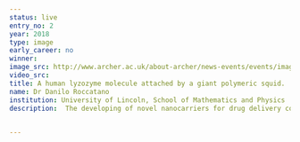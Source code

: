 ```yaml
---
status: live
entry_no: 2
year: 2018
type: image 
early_career: no 
winner: 
image_src: http://www.archer.ac.uk/about-archer/news-events/events/image-comp/gallery-2018/02_Entry_800.jpg
video_src: 
title: A human lyzozyme molecule attached by a giant polymeric squid. 
name: Dr Danilo Roccatano
institution: University of Lincoln, School of Mathematics and Physics
description:  The developing of novel nanocarriers for drug delivery could help to overcome the current limitation of traditional medicines with potential social and economic impacts. Polymeric micelles, such as the versatile polyether-based block copolymers, are promising nanocarrier that can improve the transport of otherwise easily degradable therapeutic proteins in the human body.  However, despite a large number of experimental studies, detailed molecular descriptions of absorption and release processes of proteins by this type of micelles are still very limited.  Molecular modeling is a powerful tool to obtain detailed molecular insights into these phenomena that can help to improve the design of these nanocarriers. The image shows the protein lysozyme embraced by the protruding Pluronic P85 chains of a small micelle. The image was the result of Molecular Dynamics Simulation (MDS) exploration lasted 400 ns and carried out with the class Gromacs2016  nano-submarine MDS Nautilus powered by the ARCHER engine. 

  
---
```

